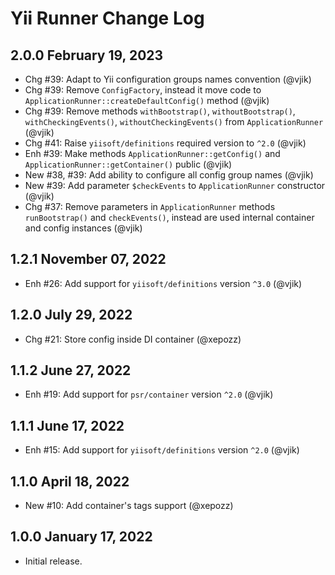 # Yii Runner Change Log

## 2.0.0 February 19, 2023

- Chg #39: Adapt to Yii configuration groups names convention (@vjik)
- Chg #39: Remove `ConfigFactory`, instead it move code to `ApplicationRunner::createDefaultConfig()` method (@vjik)
- Chg #39: Remove methods `withBootstrap()`, `withoutBootstrap()`, `withCheckingEvents()`, `withoutCheckingEvents()` 
  from `ApplicationRunner` (@vjik)
- Chg #41: Raise `yiisoft/definitions` required version to `^2.0` (@vjik)
- Enh #39: Make methods `ApplicationRunner::getConfig()` and `ApplicationRunner::getContainer()` public (@vjik)
- New #38, #39: Add ability to configure all config group names (@vjik)
- New #39: Add parameter `$checkEvents` to `ApplicationRunner` constructor (@vjik)
- Сhg #37: Remove parameters in `ApplicationRunner` methods `runBootstrap()` and `checkEvents()`, instead are used 
  internal container and config instances (@vjik)

## 1.2.1 November 07, 2022

- Enh #26: Add support for `yiisoft/definitions` version `^3.0` (@vjik)

## 1.2.0 July 29, 2022

- Chg #21: Store config inside DI container (@xepozz)

## 1.1.2 June 27, 2022

- Enh #19: Add support for `psr/container` version `^2.0` (@vjik)

## 1.1.1 June 17, 2022

- Enh #15: Add support for `yiisoft/definitions` version `^2.0` (@vjik)

## 1.1.0 April 18, 2022

- New #10: Add container's tags support (@xepozz)

## 1.0.0 January 17, 2022

- Initial release.
